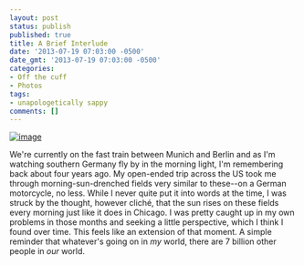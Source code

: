 ```yaml
---
layout: post
status: publish
published: true
title: A Brief Interlude
date: '2013-07-19 07:03:00 -0500'
date_gmt: '2013-07-19 07:03:00 -0500'
categories:
- Off the cuff
- Photos
tags:
- unapologetically sappy
comments: []
---
```


<a href="http://benwilhelm.com/files/2013/07/wpid-IMG_20130719_075538.jpg"><img title="IMG_20130719_075538.jpg" class="alignnone size-full" alt="image" src="http://benwilhelm.com/files/2013/07/wpid-IMG_20130719_075538.jpg" /></a>


We're currently on the fast train between Munich and Berlin and as I'm watching southern Germany fly by in the morning light, I'm remembering back about four years ago. My open-ended trip across the US took me through morning-sun-drenched fields very similar to these--on a German motorcycle, no less. While I never quite put it into words at the time, I was struck by the thought, however clich&eacute;, that the sun rises on these fields every morning just like it does in Chicago. I was pretty caught up in my own problems in those months and seeking a little perspective, which I think I found over time. This feels like an extension of that moment. A simple reminder that whatever's going on in <em>my</em> world, there are 7 billion other people in <em>our</em> world.

